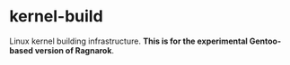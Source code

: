 # kernel-build

Linux kernel building infrastructure. **This is for the experimental
Gentoo-based version of Ragnarok**.
